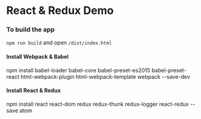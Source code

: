 # React & Redux Demo

### To build the app
`npm run build` and open `/dist/index.html`

#### Install Webpack & Babel
npm install babel-loader babel-core babel-preset-es2015 babel-preset-react html-webpack-plugin html-webpack-template webpack --save-dev

#### Install React & Redux
npm install react react-dom redux redux-thunk redux-logger react-redux --save atom
